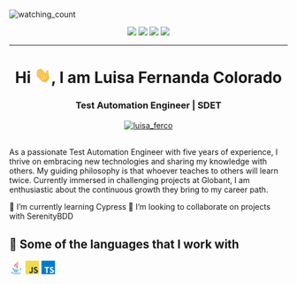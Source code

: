 <p align="center">
  <img src="" height="200"/>
</p>
<br>

<p align="left"> 
<img src="https://komarev.com/ghpvc/?username=OvinduWijethunge&color=brightgreen" alt="watching_count" />
 </p>
 <p align="center">
<img src="https://img.shields.io/badge/Age-26-blue" />
  <img src="https://img.shields.io/badge/Focus-Machine%20Learning-brightgreen" />
  <img src="https://img.shields.io/badge/Lives-Sri%20Lanka-success" />
  <img src="https://img.shields.io/badge/Languages-English%20%26%20Sinhala-brightgreen" />
</p>
<hr>
<h1 align="center">Hi <img src="https://raw.githubusercontent.com/ABSphreak/ABSphreak/master/gifs/Hi.gif" width="30px">, I am Luisa Fernanda Colorado </h1>
<h3 align="center">Test Automation Engineer | SDET </h3>
<p align="center">
<a href="www.linkedin.com/in/luisa-fernanda-ce-81a399137" target="blank"><img align="center" src="![image](https://github.com/luisaferco/LuisaFerCo/assets/55607953/efd4b363-10c3-4d8f-8b75-e75407709c3a)
" alt="luisa_ferco" height="30" width="40" /></a>  
</p>
</p>
<br />
As a passionate Test Automation Engineer with five years of experience, I thrive on embracing new technologies and sharing my knowledge with others. My guiding philosophy is that whoever teaches to others will learn twice. Currently immersed in challenging projects at Globant, I am enthusiastic about the continuous growth they bring to my career path.
<br />

🌱 I’m currently learning Cypress
👯 I’m looking to collaborate on projects with SerenityBDD
<br />
<h2>🚀 Some of the languages that I work with</h2>
<p align="left">
    <img src="https://raw.githubusercontent.com/devicons/devicon/master/icons/java/java-original.svg" alt="java" width="25" height="25" />
    <img src="https://raw.githubusercontent.com/devicons/devicon/master/icons/javascript/javascript-original.svg" alt="javascript" width="25" height="25" />
    <img src="https://raw.githubusercontent.com/devicons/devicon/master/icons/typescript/typescript-original.svg" alt="typescript" width="25" height="25" />
   
</p>
